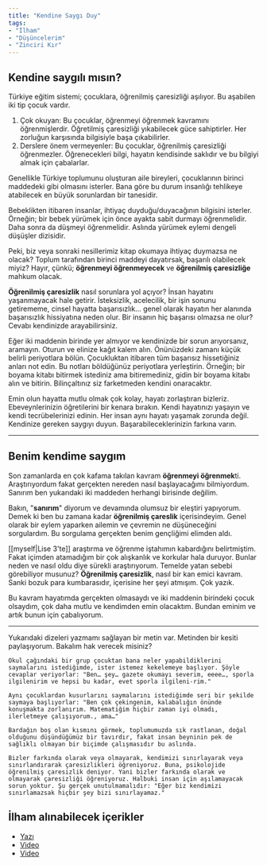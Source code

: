 ```yaml
---
title: "Kendine Saygı Duy"
tags:
- "İlham"
- "Düşüncelerim"
- "Zinciri Kır"
---
```


## Kendine saygılı mısın?
Türkiye eğitim sistemi; çocuklara, öğrenilmiş çaresizliği aşılıyor. Bu aşabilen iki tip çocuk vardır.

1. Çok okuyan: Bu çocuklar, öğrenmeyi öğrenmek kavramını öğrenmişlerdir. Öğretilmiş çaresizliği yıkabilecek güce sahiptirler. Her zorluğun karşısında bilgisiyle başa çıkabilirler.
2. Derslere önem vermeyenler: Bu çocuklar, öğrenilmiş çaresizliği öğrenmezler. Öğrenecekleri bilgi, hayatın kendisinde saklıdır ve bu bilgiyi almak için çabalarlar. 

Genellikle Türkiye toplumunu oluşturan aile bireyleri, çocuklarının birinci maddedeki gibi olmasını isterler. Bana göre bu durum insanlığı tehlikeye atabilecek en büyük sorunlardan bir tanesidir. 

Bebeklikten itibaren insanlar, ihtiyaç duyduğu/duyacağının bilgisini isterler. Örneğin; bir bebek yürümek için önce ayakta sabit durmayı öğrenmelidir. Daha sonra da düşmeyi öğrenmelidir. Aslında yürümek eylemi dengeli düşüşler dizisidir. 

Peki, biz veya sonraki nesillerimiz kitap okumaya ihtiyaç duymazsa ne olacak? Toplum tarafından birinci maddeyi dayatırsak, başarılı olabilecek miyiz? Hayır, çünkü; **öğrenmeyi öğrenmeyecek** ve **öğrenilmiş çaresizliğe** mahkum olacak. 

**Öğrenilmiş çaresizlik** nasıl sorunlara yol açıyor? İnsan hayatını yaşanmayacak hale getirir. İsteksizlik, acelecilik, bir işin sonunu getirememe, cinsel hayatta başarısızlık... genel olarak hayatın her alanında başarısızlık hissiyatına neden olur. Bir insanın hiç başarısı olmazsa ne olur? Cevabı kendinizde arayabilirsiniz.

Eğer iki maddenin birinde yer almıyor ve kendinizde bir sorun arıyorsanız, aramayın. Oturun ve elinize kağıt kalem alın. Önünüzdeki zamanı küçük belirli periyotlara bölün. Çocukluktan itibaren tüm başarısız hissetiğiniz anları not edin. Bu notları böldüğünüz periyotlara yerleştirin. Örneğin; bir boyama kitabı bitirmek istediniz ama bitiremediniz, gidin bir boyama kitabı alın ve bitirin. Bilinçaltınız siz farketmeden kendini onaracaktır.

Emin olun hayatta mutlu olmak çok kolay, hayatı zorlaştıran bizleriz. Ebeveynlerinizin öğretilerini bir kenara bırakın. Kendi hayatınızı yaşayın ve kendi tecrübelerinizi edinin. Her insan aynı hayatı yaşamak zorunda değil. Kendinize gereken saygıyı duyun. Başarabileceklerinizin farkına varın. 

--- 

## Benim kendime saygım
Son zamanlarda en çok kafama takılan kavram **öğrenmeyi öğrenmek**ti. Araştırıyordum fakat gerçekten nereden nasıl başlayacağımı bilmiyordum. Sanırım ben yukarıdaki iki maddeden herhangi birisinde değilim. 

Bakın, "**sanırım**" diyorum ve devamında olumsuz bir eleştiri yapıyorum. Demek ki ben bu zamana kadar **öğrenilmiş çareslik** içerisindeyim. Genel olarak bir eylem yaparken ailemin ve çevremin ne düşüneceğini sorgulardım. Bu sorgulama gerçekten benim gençliğimi elimden aldı. 

[[myself|Lise 3'te]] araştırma ve öğrenme iştahımın kabardığını belirtmiştim. Fakat içimden atamadığım bir çok alışkanlık ve korkular hala duruyor. Bunlar neden ve nasıl oldu diye sürekli araştırıyorum. Temelde yatan sebebi görebiliyor musunuz? **Öğrenilmiş çaresizlik**, nasıl bir kan emici kavram. Sanki bozuk para kumbarasıdır, içerisine her şeyi atmışım. Çok yazık.

Bu kavram hayatımda gerçekten olmasaydı ve iki maddenin birindeki çocuk olsaydım, çok daha mutlu ve kendimden emin olacaktım. Bundan eminim ve artık bunun için çabalıyorum. 

---
Yukarıdaki dizeleri yazmamı sağlayan bir metin var. Metinden bir kesiti paylaşıyorum. Bakalım hak verecek misiniz?

```text
Okul çağındaki bir grup çocuktan bana neler yapabildiklerini saymalarını istediğimde, ister istemez kekelemeye başlıyor. Şöyle cevaplar veriyorlar: "Ben… şey… gazete okumayı severim, eeee…, sporla ilgilenirim ve hepsi bu kadar, evet sporla ilgileni-rim."

Aynı çocuklardan kusurlarını saymalarını istediğimde seri bir şekilde saymaya başlıyorlar: "Ben çok çekingenim, kalabalığın önünde konuşmakta zorlanırım. Matematiğim hiçbir zaman iyi olmadı, ilerletmeye çalışıyorum., ama…"

Bardağın boş olan kısmını görmek, toplumumuzda sık rastlanan, doğal olduğunu düşündüğümüz bir tavırdır, fakat insan beyninin pek de sağlıklı olmayan bir biçimde çalışmasıdır bu aslında.

Bizler farkında olarak veya olmayarak, kendimizi sınırlayarak veya sınırlandırarak çaresizlikleri öğreniyoruz. Buna, psikolojide öğrenilmiş çaresizlik deniyor. Yani bizler farkında olarak ve olmayarak çaresizliği öğreniyoruz. Halbuki insan için aşılamayacak sorun yoktur. Şu gerçek unutulmamalıdır: "Eğer biz kendimizi sınırlamazsak hiçbir şey bizi sınırlayamaz."
```

## İlham alınabilecek içerikler
- [Yazı](https://mail.baskent.edu.tr/~21293301/%C3%B6%C4%9Frenmeyi-%C3%B6%C4%9Frenme.html)
- [Video](https://www.youtube.com/watch?v=8vbObzJJwMs)
- [Video](https://www.youtube.com/watch?v=07XKJADLt_k)